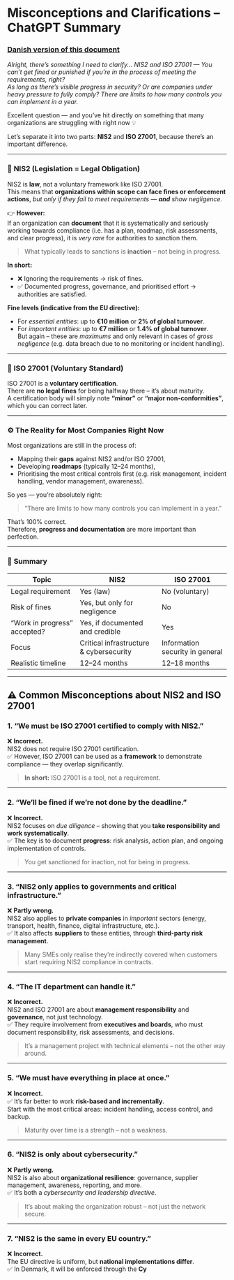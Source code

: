 # Misconceptions and Clarifications – ChatGPT Summary

### [Danish version of this document](./Misforståelser_og_Afklaringer.md)

*Alright, there’s something I need to clarify... NIS2 and ISO 27001 — You can’t get fined or punished if you’re in the process of meeting the requirements, right?  
As long as there’s visible progress in security? Or are companies under heavy pressure to fully comply? There are limits to how many controls you can implement in a year.*

Excellent question — and you’ve hit directly on something that many organizations are struggling with right now 💡  

Let’s separate it into two parts: **NIS2** and **ISO 27001**, because there’s an important difference.

---

### 🧭 **NIS2 (Legislation = Legal Obligation)**

NIS2 is **law**, not a voluntary framework like ISO 27001.  
This means that **organizations within scope can face fines or enforcement actions**, *but only if they fail to meet requirements — **and** show negligence.*

👉 **However:**  
If an organization can **document** that it is systematically and seriously working towards compliance (i.e. has a plan, roadmap, risk assessments, and clear progress), it is *very rare* for authorities to sanction them.

> What typically leads to sanctions is **inaction** – not being in progress.

**In short:**

* ❌ Ignoring the requirements → risk of fines.  
* ✅ Documented progress, governance, and prioritised effort → authorities are satisfied.

**Fine levels (indicative from the EU directive):**

* For *essential entities*: up to **€10 million** or **2% of global turnover**.  
* For *important entities*: up to **€7 million** or **1.4% of global turnover**.  
  But again – these are *maximums* and only relevant in cases of *gross negligence* (e.g. data breach due to no monitoring or incident handling).

---

### 📘 **ISO 27001 (Voluntary Standard)**

ISO 27001 is a **voluntary certification**.  
There are **no legal fines** for being halfway there – it’s about maturity.  
A certification body will simply note **“minor”** or **“major non-conformities”**, which you can correct later.

---

### ⚙️ **The Reality for Most Companies Right Now**

Most organizations are still in the process of:

* Mapping their **gaps** against NIS2 and/or ISO 27001,  
* Developing **roadmaps** (typically 12–24 months),  
* Prioritising the most critical controls first (e.g. risk management, incident handling, vendor management, awareness).

So yes — you’re absolutely right:

> “There are limits to how many controls you can implement in a year.”

That’s 100% correct.  
Therefore, **progress and documentation** are more important than perfection.

---

### 🧩 **Summary**

| Topic                              | NIS2                                    | ISO 27001                      |
|-----------------------------------|-----------------------------------------|--------------------------------|
| Legal requirement                 | Yes (law)                               | No (voluntary)                 |
| Risk of fines                     | Yes, but only for negligence            | No                             |
| “Work in progress” accepted?      | Yes, if documented and credible         | Yes                            |
| Focus                             | Critical infrastructure & cybersecurity | Information security in general|
| Realistic timeline                | 12–24 months                            | 12–18 months                   |

---

## ⚠️ Common Misconceptions about NIS2 and ISO 27001

### 1. **“We must be ISO 27001 certified to comply with NIS2.”**

❌ **Incorrect.**  
NIS2 does not require ISO 27001 certification.  
✅ However, ISO 27001 can be used as a **framework** to demonstrate compliance — they overlap significantly.

> **In short:** ISO 27001 is a tool, not a requirement.

---

### 2. **“We’ll be fined if we’re not done by the deadline.”**

❌ **Incorrect.**  
NIS2 focuses on *due diligence* – showing that you **take responsibility and work systematically**.  
✅ The key is to document **progress**: risk analysis, action plan, and ongoing implementation of controls.

> You get sanctioned for inaction, not for being in progress.

---

### 3. **“NIS2 only applies to governments and critical infrastructure.”**

❌ **Partly wrong.**  
NIS2 also applies to **private companies** in *important* sectors (energy, transport, health, finance, digital infrastructure, etc.).  
✅ It also affects **suppliers** to these entities, through **third-party risk management**.

> Many SMEs only realise they’re indirectly covered when customers start requiring NIS2 compliance in contracts.

---

### 4. **“The IT department can handle it.”**

❌ **Incorrect.**  
NIS2 and ISO 27001 are about **management responsibility** and **governance**, not just technology.  
✅ They require involvement from **executives and boards**, who must document responsibility, risk assessments, and decisions.

> It’s a management project with technical elements – not the other way around.

---

### 5. **“We must have everything in place at once.”**

❌ **Incorrect.**  
✅ It’s far better to work **risk-based and incrementally**.  
Start with the most critical areas: incident handling, access control, and backup.

> Maturity over time is a strength – not a weakness.

---

### 6. **“NIS2 is only about cybersecurity.”**

❌ **Partly wrong.**  
NIS2 is also about **organizational resilience**: governance, supplier management, awareness, reporting, and more.  
✅ It’s both a *cybersecurity and leadership directive*.

> It’s about making the organization robust – not just the network secure.

---

### 7. **“NIS2 is the same in every EU country.”**

❌ **Incorrect.**  
The EU directive is uniform, but **national implementations differ**.  
✅ In Denmark, it will be enforced through the **Cy**
